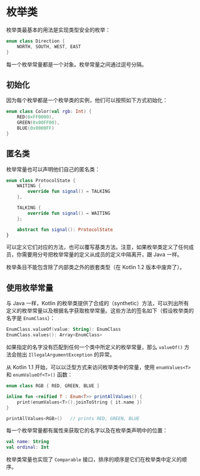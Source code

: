 # 枚举类
枚举类最基本的用法是实现类型安全的枚举：

```kotlin
enum class Direction {
    NORTH, SOUTH, WEST, EAST
}
```
每一个枚举常量都是一个对象。枚举常量之间通过逗号分隔。

## 初始化
因为每个枚举都是一个枚举类的实例，他们可以按照如下方式初始化：

```kotlin
enum class Color(val rgb: Int) {
    RED(0xFF0000),
    GREEN(0x00FF00),
    BLUE(0x0000FF)
}
```

## 匿名类
枚举常量也可以声明他们自己的匿名类：

```kotlin
enum class ProtocolState {
    WAITING {
        override fun signal() = TALKING
    },

    TALKING {
        override fun signal() = WAITING
    };

    abstract fun signal(): ProtocolState
}
```
可以定义它们对应的方法，也可以覆写基类方法。注意，如果枚举类定义了任何成员，你需要用分号把枚举常量的定义从成员的定义中隔离开，跟 Java 一样。

枚举条目不能包含除了内部类之外的嵌套类型（在 Kotlin 1.2 版本中废弃了）。

## 使用枚举常量
与 Java 一样，Kotlin 的枚举类提供了合成的（synthetic）方法，可以列出所有定义的枚举常量以及根据名字获取枚举常量。这些方法的签名如下（假设枚举类的名字是 `EnumClass`）：

```kotlin
EnumClass.valueOf(value: String): EnumClass
EnumClass.values(): Array<EnumClass>
```

如果指定的名字没有匹配到任何一个类中所定义的枚举常量，那么 `valueOf()` 方法会抛出 `IllegalArgumentException` 的异常。

从 Kotlin 1.1 开始，可以以泛型方式来访问枚举类中的常量，使用 `enumValues<T>` 和 `enumValueOf<T>()` 函数：

```kotlin
enum class RGB { RED, GREEN, BLUE }

inline fun <reified T : Enum<T>> printAllValues() {
    print(enumValues<T>().joinToString { it.name })
}

printAllValues<RGB>()   // prints RED, GREEN, BLUE
```

每一个枚举常量都有属性来获取它的名字以及在枚举类声明中的位置：

```kotlin
val name: String
val ordinal: Int
```

枚举类常量也实现了 `Comparable` 接口，排序的顺序是它们在枚举类中定义的顺序。
